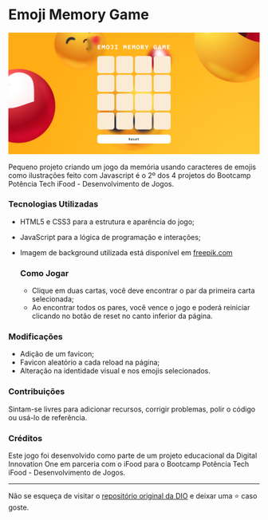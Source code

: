 # Emoji Memory Game

<p align="center">
    <img src="./src/images/snapshot.png" alt="Snapshot">
</p>
Pequeno projeto criando um jogo da memória usando caracteres de emojis como ilustrações feito com Javascript é o 2º dos 4 projetos do Bootcamp Potência Tech iFood - Desenvolvimento de Jogos.

### Tecnologias Utilizadas

- HTML5 e CSS3 para a estrutura e aparência do jogo;
- JavaScript para a lógica de programação e interações;
- Imagem de background utilizada está disponível em <a href="https://www.freepik.com/free-vector/positive-reactions-with-empty-space-background_10503421.htm#query=emoji%20background&position=2&from_view=keyword&track=ais&uuid=c46f82c1-1712-4de4-b8e0-384c6e5e85c7">freepik.com</a>

  ### Como Jogar

  - Clique em duas cartas, você deve encontrar o par da primeira carta selecionada;
  - Ao encontrar todos os pares, você vence o jogo e poderá reiniciar clicando no botão de reset no canto inferior da página.

### Modificações

- Adição de um favicon;
- Favicon aleatório a cada reload na página;
- Alteração na identidade visual e nos emojis selecionados.

### Contribuições

Sintam-se livres para adicionar recursos, corrigir problemas, polir o código ou usá-lo de referência.

### Créditos

Este jogo foi desenvolvido como parte de um projeto educacional da Digital Innovation One em parceria com o iFood para o Bootcamp Potência Tech iFood - Desenvolvimento de Jogos. 

---

Não se esqueça de visitar o <a href="https://github.com/digitalinnovationone/js-emoji-memory-game">repositório original da DIO</a> e deixar uma ⭐️ caso goste.
